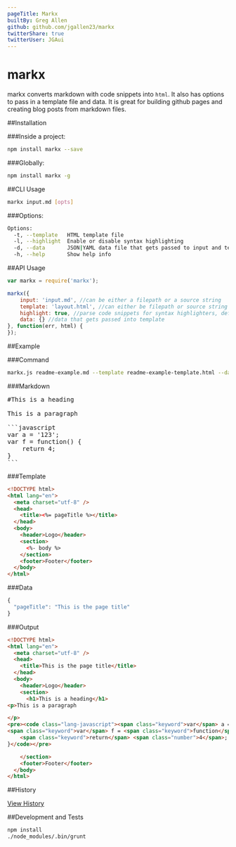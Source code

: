 ```yaml
---
pageTitle: Markx
builtBy: Greg Allen
github: github.com/jgallen23/markx
twitterShare: true
twitterUser: JGAui
---
```

# markx

markx converts markdown with code snippets into `html`.  It also has options to pass in a template file and data.  It is great for building github pages and creating blog posts from markdown files.

##Installation

###Inside a project:
```bash
npm install markx --save
```
###Globally:
```bash
npm install markx -g
```

##CLI Usage

```bash
markx input.md [opts]
```

###Options:
```bash
Options:
  -t, --template   HTML template file                                        
  -l, --highlight  Enable or disable syntax highlighting 
  -d, --data       JSON|YAML data file that gets passed to input and template
  -h, --help       Show help info  
```

##API Usage

```javascript
var markx = require('markx');

markx({
	input: 'input.md', //can be either a filepath or a source string
	template: 'layout.html', //can either be filepath or source string
	highlight: true, //parse code snippets for syntax highlighters, default: true
	data: {} //data that gets passed into template
}, function(err, html) {
});
```

##Example

###Command
```bash
markx.js readme-example.md --template readme-example-template.html --data readme-example.json 
```

###Markdown
<pre>
#This is a heading

This is a paragraph

```javascript
var a = '123';
var f = function() {
	return 4;
}
```
</pre>

###Template
```html
<!DOCTYPE html>
<html lang="en">
  <meta charset="utf-8" />
  <head>
    <title><%= pageTitle %></title>
  </head>
  <body>
    <header>Logo</header>
    <section>
      <%- body %>
    </section>
    <footer>Footer</footer>
  </body>
</html>
```

###Data
```javascript
{
  "pageTitle": "This is the page title"
}
```

###Output
```html
<!DOCTYPE html>
<html lang="en">
  <meta charset="utf-8" />
  <head>
    <title>This is the page title</title>
  </head>
  <body>
    <header>Logo</header>
    <section>
      <h1>This is a heading</h1>
<p>This is a paragraph

</p>
<pre><code class="lang-javascript"><span class="keyword">var</span> a = <span class="string">'123'</span>;
<span class="keyword">var</span> f = <span class="keyword">function</span>() {
    <span class="keyword">return</span> <span class="number">4</span>;
}</code></pre>

    </section>
    <footer>Footer</footer>
  </body>
</html>
```
##History

[View History](https://github.com/jgallen23/markx/blob/master/HISTORY.md)

##Development and Tests

```bash
npm install
./node_modules/.bin/grunt
```
